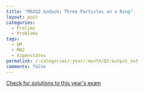```yaml
---
title: "M02Q2 &ndash; Three Particles on a Ring"
layout: post
categories:
  - Prelims
  - Problems
tags:
  - QM
  - M02
  - Eigenstates
permalink: /:categories/:year/:month/Q2:output_ext
comments: false
---
```

<object data="2002M2Q.pdf" type="application/pdf" width="100%" height="500"></object>
<div class="message"><a href='https://princetonprelim.com/prelim/9/'>Check for solutions to this year's exam</a></div>